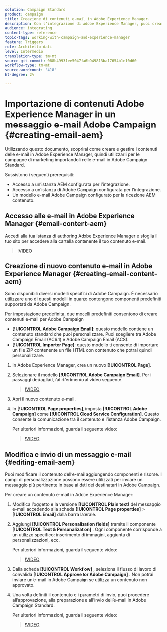```yaml
---
solution: Campaign Standard
product: campaign
title: Creazione di contenuti e-mail in Adobe Experience Manager.
description: Con l’integrazione di Adobe Experience Manager, puoi creare contenuti direttamente in AEM e utilizzarli successivamente in Adobe Campaign.
audience: integrating
content-type: reference
topic-tags: working-with-campaign-and-experience-manager
feature: Triggers
role: Architetto dati
level: Intermedio
translation-type: tm+mt
source-git-commit: 088b49931ee5047fa6b949813ba17654b1e10d60
workflow-type: tm+mt
source-wordcount: '418'
ht-degree: 2%

---
```



# Importazione di contenuti Adobe Experience Manager in un messaggio e-mail Adobe Campaign {#creating-email-aem}

Utilizzando questo documento, scoprirai come creare e gestire i contenuti delle e-mail in Adobe Experience Manager, quindi utilizzarli per le campagne di marketing importandoli nelle e-mail in Adobe Campaign Standard.

Sussistono i seguenti prerequisiti:

* Accesso a un’istanza AEM configurata per l’integrazione.
* Accesso a un’istanza di Adobe Campaign configurata per l’integrazione.
* Un modello e-mail Adobe Campaign configurato per la ricezione AEM contenuto.

## Accesso alle e-mail in Adobe Experience Manager {#email-content-aem}

Accedi alla tua istanza di authoring Adobe Experience Manager e sfoglia il tuo sito per accedere alla cartella contenente il tuo contenuto e-mail.

>[!VIDEO](https://video.tv.adobe.com/v/29996)

## Creazione di nuovo contenuto e-mail in Adobe Experience Manager {#creating-email-content-aem}

Sono disponibili diversi modelli specifici di Adobe Campaign. È necessario utilizzare uno di questi modelli in quanto contengono componenti predefiniti supportati da Adobe Campaign.

Per impostazione predefinita, due modelli predefiniti consentono di creare contenuti e-mail per Adobe Campaign.

* **[!UICONTROL Adobe Campaign Email]**: questo modello contiene un contenuto standard che puoi personalizzare. Puoi scegliere tra Adobe Campaign Email (AC6.1) e Adobe Campaign Email (ACS).
* **[!UICONTROL Importer Page]**: questo modello ti consente di importare un file ZIP contenente un file HTML con contenuto che potrai quindi personalizzare.

1. In Adobe Experience Manager, crea un nuovo **[!UICONTROL Page]**.

1. Selezionare il modello **[!UICONTROL Adobe Campaign Email]**. Per i passaggi dettagliati, fai riferimento al video seguente.
   >[!VIDEO](https://video.tv.adobe.com/v/29997)

1. Apri il nuovo contenuto e-mail.

1. In **[!UICONTROL Page properties]**, imposta **[!UICONTROL Adobe Campaign]** come **[!UICONTROL Cloud Service Configuration]**. Questo consente la comunicazione tra il contenuto e l’istanza Adobe Campaign.

   Per ulteriori informazioni, guarda il seguente video:

   >[!VIDEO](https://video.tv.adobe.com/v/29999)

## Modifica e invio di un messaggio e-mail {#editing-email-aem}

Puoi modificare il contenuto dell’e-mail aggiungendo componenti e risorse. I campi di personalizzazione possono essere utilizzati per inviare un messaggio più pertinente in base ai dati dei destinatari in Adobe Campaign.

Per creare un contenuto e-mail in Adobe Experience Manager:

1. Modifica l’oggetto e la versione **[!UICONTROL Plain text]** del messaggio e-mail accedendo alla scheda **[!UICONTROL Page properties]** > **[!UICONTROL Email]** dalla barra laterale.

1. Aggiungi **[!UICONTROL Personalization fields]** tramite il componente **[!UICONTROL Text & Personalization]** . Ogni componente corrisponde a un utilizzo specifico: inserimento di immagini, aggiunta di personalizzazioni, ecc.

   Per ulteriori informazioni, guarda il seguente video:
   >[!VIDEO](https://video.tv.adobe.com/v/29998)

1. Dalla scheda **[!UICONTROL Workflow]** , seleziona il flusso di lavoro di convalida **[!UICONTROL Approve for Adobe Campaign]** . Non potrai inviare un’e-mail in Adobe Campaign se utilizza un contenuto non approvato.

1. Una volta definiti il contenuto e i parametri di invio, puoi procedere all’approvazione, alla preparazione e all’invio dell’e-mail in Adobe Campaign Standard.

   Per ulteriori informazioni, guarda il seguente video:

   >[!VIDEO](https://video.tv.adobe.com/v/23721)
